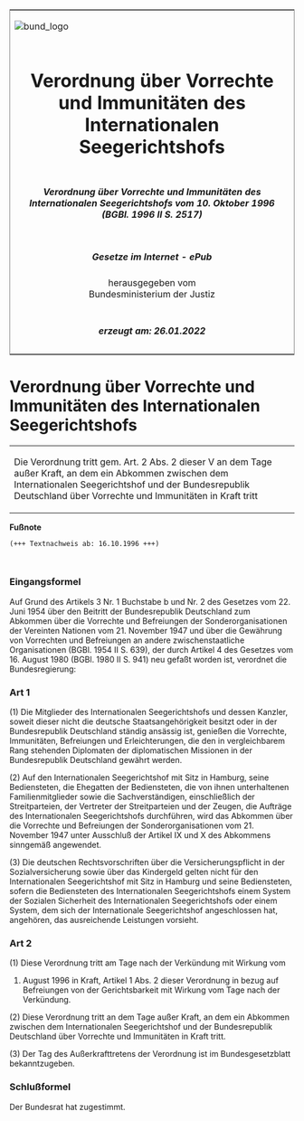 <span id="DECKBLATT.html"></span>

<table border="0" frame="border" width="100%">

<tr valign="top">

<td align="left">

![bund\_logo](BfJ_2021_Web_de_de.gif)

</td>

<td align="right">

 

</td>

</tr>

<tr align="center" valign="middle">

<td colspan="2">

# Verordnung über Vorrechte und Immunitäten des Internationalen Seegerichtshofs

</td>

</tr>

<tr align="center" valign="middle">

<td colspan="2">

##### Verordnung über Vorrechte und Immunitäten des Internationalen Seegerichtshofs vom 10. Oktober 1996 (BGBl. 1996 II S. 2517)

</td>

</tr>

<tr align="center" valign="middle">

<td colspan="2">

  
  

##### Gesetze im Internet - ePub  
  
herausgegeben vom  
Bundesministerium der Justiz

</td>

</tr>

<tr align="center" valign="bottom">

<td colspan="2">

  
  

##### erzeugt am: 26.01.2022

</td>

</tr>

</table>

<span id="BJNR251720996.html"></span>

# Verordnung über Vorrechte und Immunitäten des Internationalen Seegerichtshofs

<div>

<div class="jnhtml">

<table width="100%">

<colgroup>

<col width="10%">

</col>

<col width="90%">

</col>

</colgroup>

<tr>

<td class="StandkommentarAufh" colspan="2">

Die Verordnung tritt gem. Art. 2 Abs. 2 dieser V an dem Tage außer
Kraft, an dem ein Abkommen zwischen dem Internationalen Seegerichtshof
und der Bundesrepublik Deutschland über Vorrechte und Immunitäten in
Kraft tritt

</div>

</div>

</td>

</tr>

</table>

</div>

</div>

<div>

  
**Fußnote**

<div class="jnhtml">

<div>

<div class="jurAbsatz">

  

``` 
(+++ Textnachweis ab: 16.10.1996 +++)

 
```

</div>

</div>

</div>

</div>

<span id="BJNR251720996BJNE000100310.html"></span>

### Eingangsformel  

<div>

<div class="jnhtml">

<div>

<div class="jurAbsatz">

Auf Grund des Artikels 3 Nr. 1 Buchstabe b und Nr. 2 des Gesetzes vom
22. Juni 1954 über den Beitritt der Bundesrepublik Deutschland zum
Abkommen über die Vorrechte und Befreiungen der Sonderorganisationen der
Vereinten Nationen vom 21. November 1947 und über die Gewährung von
Vorrechten und Befreiungen an andere zwischenstaatliche Organisationen
(BGBl. 1954 II S. 639), der durch Artikel 4 des Gesetzes vom 16. August
1980 (BGBl. 1980 II S. 941) neu gefaßt worden ist, verordnet die
Bundesregierung:

</div>

</div>

</div>

</div>

<span id="BJNR251720996BJNE000200310.html"></span>

### Art 1  

<div>

<div class="jnhtml">

<div>

<div class="jurAbsatz">

(1) Die Mitglieder des Internationalen Seegerichtshofs und dessen
Kanzler, soweit dieser nicht die deutsche Staatsangehörigkeit besitzt
oder in der Bundesrepublik Deutschland ständig ansässig ist, genießen
die Vorrechte, Immunitäten, Befreiungen und Erleichterungen, die den in
vergleichbarem Rang stehenden Diplomaten der diplomatischen Missionen in
der Bundesrepublik Deutschland gewährt werden.

</div>

<div class="jurAbsatz">

(2) Auf den Internationalen Seegerichtshof mit Sitz in Hamburg, seine
Bediensteten, die Ehegatten der Bediensteten, die von ihnen
unterhaltenen Familienmitglieder sowie die Sachverständigen,
einschließlich der Streitparteien, der Vertreter der Streitparteien und
der Zeugen, die Aufträge des Internationalen Seegerichtshofs
durchführen, wird das Abkommen über die Vorrechte und Befreiungen der
Sonderorganisationen vom 21. November 1947 unter Ausschluß der Artikel
IX und X des Abkommens sinngemäß angewendet.

</div>

<div class="jurAbsatz">

(3) Die deutschen Rechtsvorschriften über die Versicherungspflicht in
der Sozialversicherung sowie über das Kindergeld gelten nicht für den
Internationalen Seegerichtshof mit Sitz in Hamburg und seine
Bediensteten, sofern die Bediensteten des Internationalen
Seegerichtshofs einem System der Sozialen Sicherheit des Internationalen
Seegerichtshofs oder einem System, dem sich der Internationale
Seegerichtshof angeschlossen hat, angehören, das ausreichende Leistungen
vorsieht.

</div>

</div>

</div>

</div>

<span id="BJNR251720996BJNE000300310.html"></span>

### Art 2  

<div>

<div class="jnhtml">

<div>

<div class="jurAbsatz">

(1) Diese Verordnung tritt am Tage nach der Verkündung mit Wirkung vom
1. August 1996 in Kraft, Artikel 1 Abs. 2 dieser Verordnung in bezug auf
Befreiungen von der Gerichtsbarkeit mit Wirkung vom Tage nach der
Verkündung.

</div>

<div class="jurAbsatz">

(2) Diese Verordnung tritt an dem Tage außer Kraft, an dem ein Abkommen
zwischen dem Internationalen Seegerichtshof und der Bundesrepublik
Deutschland über Vorrechte und Immunitäten in Kraft tritt.

</div>

<div class="jurAbsatz">

(3) Der Tag des Außerkrafttretens der Verordnung ist im
Bundesgesetzblatt bekanntzugeben.

</div>

</div>

</div>

</div>

<span id="BJNR251720996BJNE000400310.html"></span>

### Schlußformel  

<div>

<div class="jnhtml">

<div>

<div class="jurAbsatz">

Der Bundesrat hat zugestimmt.

</div>

</div>

</div>

</div>
